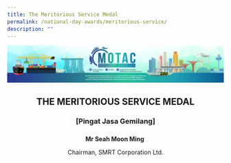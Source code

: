 ```yaml
---
title: The Meritorious Service Medal
permalink: /national-day-awards/meritorious-service/
description: ""
---
```

![](/images/hero.png)

<center>
	<h2>THE MERITORIOUS SERVICE MEDAL</h2>
	<h3>[Pingat Jasa Gemilang]<h3>
</center>

<center>
	<p><b>Mr Seah Moon Ming </b></p>
	<p>Chairman, SMRT Corporation Ltd.</p>
</center>